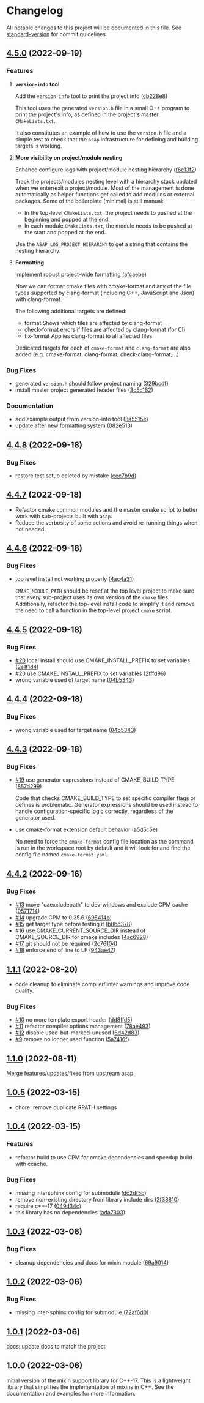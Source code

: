 # Changelog

All notable changes to this project will be documented in this file. See [standard-version](https://github.com/conventional-changelog/standard-version) for commit guidelines.

## [4.5.0](http://github.com/abdes/asap/compare/v4.4.8...v4.5.0) (2022-09-19)

### Features

1. **`version-info` tool**

    Add the `version-info` tool to print the project info ([cb228e8](http://github.com/abdes/asap/commit/cb228e8af73fbf063371e4c597f757bf5e9a4b75))

    This tool uses the generated `version.h` file in a small C++ program
    to print the project's info, as defined in the project's master
    `CMakeLists.txt`.

    It also constitutes an example of how to use the `version.h` file and
    a simple test to check that the `asap` infrastructure for defining and
    building targets is working.

2. **More visibility on project/module nesting**

    Enhance configure logs with project/module nesting hierarchy
    ([f6c13f2](http://github.com/abdes/asap/commit/f6c13f2a08c89cac57fb2f0dd857c8f382e50e7b))

    Track the projects/modules nesting level with a hierarchy stack updated
    when we enter/exit a project/module. Most of the management is done
    automatically as helper functions get called to add modules or external
    packages. Some of the boilerplate (minimal) is still manual:

    * In the top-level `CMakeLists.txt`, the project needs to pushed at the
    beginning and popped at the end.
    * In each module `CMakeLists.txt`, the module needs to be pushed at
    the start and popped at the end.

    Use the `ASAP_LOG_PROJECT_HIERARCHY` to get a string that contains
    the nesting hierarchy.

3. **Formatting**

    Implement robust project-wide formatting ([afcaebe](http://github.com/abdes/asap/commit/afcaebe544fc03684ae2f85d8507b1f4571d989b))

    Now we can format cmake files with cmake-format and any of the file
    types supported by clang-format (including C++, JavaScript and Json)
    with clang-format.

    The following additional targets are defined:
    * format Shows which files are affected by clang-format
    * check-format errors if files are affected by clang-format (for CI)
    * fix-format Applies clang-format to all affected files

    Dedicated targets for each of `cmake-format` and `clang-format`
    are also added (e.g. cmake-format, clang-format, check-clang-format,...)

### Bug Fixes

* generated `version.h` should follow project naming ([329bcdf](http://github.com/abdes/asap/commit/329bcdfc8cb9ba4782d0cbf4b3f21ad677307644))
* install master project generated header files ([3c5c162](http://github.com/abdes/asap/commit/3c5c1628b3c920e52200f7e14ecde2346b78a6f4))

### Documentation

* add example output from version-info tool ([3a5515e](http://github.com/abdes/asap/commit/3a5515e74b0b0e5c06ba7e4500f7572a3bc4450f))
* update after new formatting system ([082e513](http://github.com/abdes/asap/commit/082e5134fd7d1cd03cc06218e10d5cf978b22409))

## [4.4.8](http://github.com/abdes/asap/compare/v4.4.7...v4.4.8) (2022-09-18)

### Bug Fixes

* restore test setup deleted by mistake ([cec7b9d](http://github.com/abdes/asap/commit/cec7b9d92481d1480c54610892cbfd954b9e0068))

## [4.4.7](http://github.com/abdes/asap/compare/v4.4.6...v4.4.7) (2022-09-18)

* Refactor cmake common modules and the master cmake script to better work with
  sub-projects built with `asap`.
* Reduce the verbosity of some actions and avoid re-running things when not
  needed.

## [4.4.6](http://github.com/abdes/asap/compare/v4.4.5...v4.4.6) (2022-09-18)

### Bug Fixes

* top level install not working properly ([4ac4a31](http://github.com/abdes/asap/commit/4ac4a31001a2ab73764e3d9fe3f279b1e7b25aee))

  `CMAKE_MODULE_PATH` should be reset at the top level project to make sure that
  every sub-project uses its own version of the `cmake` files. Additionally,
  refactor the top-level install code to simplify it and remove the need to call
  a function in the top-level project `cmake` script.

## [4.4.5](http://github.com/abdes/asap/compare/v4.4.4...v4.4.5) (2022-09-18)

### Bug Fixes

* [#20](http://github.com/abdes/asap/issues/20) local install should use CMAKE_INSTALL_PREFIX to set variables ([2e1f1d4](http://github.com/abdes/asap/commit/2e1f1d49baff64dbf47dbbda234886ad2dfdbf1c))
* [#20](http://github.com/abdes/asap/issues/20) use CMAKE_INSTALL_PREFIX to set variables ([2fffd96](http://github.com/abdes/asap/commit/2fffd96392114993bbb72e3f614725f867d61ab1))
* wrong variable used of target name ([04b5343](http://github.com/abdes/asap/commit/04b5343ae541bd6d4f5ae1c1fa2eb85b93e0b5a3))

## [4.4.4](http://github.com/abdes/asap/compare/v4.4.3...v4.4.4) (2022-09-18)

### Bug Fixes

* wrong variable used for target name ([04b5343](http://github.com/abdes/asap/commit/04b5343ae541bd6d4f5ae1c1fa2eb85b93e0b5a3))

## [4.4.3](http://github.com/abdes/asap/compare/v4.4.2...v4.4.3) (2022-09-18)

### Bug Fixes

* [#19](http://github.com/abdes/asap/issues/19) use generator expressions instead of CMAKE_BUILD_TYPE ([857d299](http://github.com/abdes/asap/commit/857d2997d4ec6c879036e10234b8baf907e91089))

  Code that checks CMAKE_BUILD_TYPE to set specific compiler flags or defines is
  problematic. Generator expressions should be used instead to handle
  configuration-specific logic correctly, regardless of the generator used.

* use cmake-format extension default behavior ([a5d5c5e](http://github.com/abdes/asap/commit/a5d5c5eae39e4d3d0094c00848cfe777d331a219))

  No need to force the `cmake-format` config file location as the command is run
  in the workspace root by default and it will look for and find the config file
  named `cmake-format.yaml`.

## [4.4.2](http://github.com/abdes/asap/compare/v4.4.1...v4.4.2) (2022-09-16)

### Bug Fixes

* [#13](http://github.com/abdes/asap/issues/13) move "caexcludepath" to dev-windows and exclude CPM cache ([0571714](http://github.com/abdes/asap/commit/0571714e9436bfec26d6450b5bc37f2a5f478a55))
* [#14](http://github.com/abdes/asap/issues/14) upgrade CPM to 0.35.6
  ([695414b](http://github.com/abdes/asap/commit/695414b8e66d4d42d7ef3aaef3c6a4b8399d16c2))
* [#15](http://github.com/abdes/asap/issues/15) get target type before testing it ([b8bd378](https://github.com/abdes/asap/commit/b8bd378f52bc131b84c13b08cfe70d649e9d9be0))
* [#16](http://github.com/abdes/asap/issues/16) use CMAKE_CURRENT_SOURCE_DIR instead of CMAKE_SOURCE_DIR for cmake includes ([4ac6928](http://github.com/abdes/asap/commit/4ac6928fc2a0bf806bbcaa3bea898b5ff018a164))
* [#17](http://github.com/abdes/asap/issues/17) git should not be required ([2c76104](http://github.com/abdes/asap/commit/2c761046d0801f643aa0215d34f2795ff0093dfc))
* [#18](http://github.com/abdes/asap/issues/18) enforce end of line to LF ([943ae47](http://github.com/abdes/asap/commit/943ae479e09de999c324a9cfe3bbf8d688d255a3))

## [1.1.1](http://github.com/abdes/asap/compare/v1.1.0...v1.1.1) (2022-08-20)

* code cleanup to eliminate compiler/linter warnings and improve code quality.

### Bug Fixes

* [#10](http://github.com/abdes/asap/issues/10) no more template export header
  ([dd8ffd5](http://github.com/abdes/asap/commit/dd8ffd5a8f36340963349c7ebcb7c1713c2f880a))
* [#11](http://github.com/abdes/asap/issues/11) refactor compiler options
  management
  ([78ae493](http://github.com/abdes/asap/commit/78ae4933f2e263a55f6537e66347c6b11a24b961))
* [#12](http://github.com/abdes/asap/issues/12) disable used-but-marked-unused
  ([6d42d83](http://github.com/abdes/asap/commit/6d42d83bfdd16123f05a69726058dc5f103143be))
* [#9](http://github.com/abdes/asap/issues/9) remove no longer used function
  ([5a7416f](http://github.com/abdes/asap/commit/5a7416f9563aae303d68ca2bb878fef97fbb7130))

## [1.1.0](http://github.com/abdes/asap/compare/v1.0.5...v1.1.0) (2022-08-11)

Merge features/updates/fixes from upstream [asap](http://github.com/abdes/asap).

## [1.0.5](http://github.com/abdes/asap/compare/v1.0.4...v1.0.5) (2022-03-15)

* chore: remove duplicate RPATH settings

## [1.0.4](http://github.com/abdes/asap/compare/v1.0.3...v1.0.4) (2022-03-15)

### Features

* refactor build to use CPM for cmake dependencies and speedup build with
  ccache.

### Bug Fixes

* missing intersphinx config for submodule
  ([dc2df5b](http://github.com/abdes/asap/commit/dc2df5bf299d65789f0d3054ac049d9108e9d2b8))
* remove non-existing directory from library include dirs
  ([2f38810](http://github.com/abdes/asap/commit/2f38810813d6eb0b0a5059ecc3970314874815d9))
* require c++-17
  ([049d34c](http://github.com/abdes/asap/commit/049d34c73a02b23ca9dc776465d6029e940f7b23))
* this library has no dependencies
  ([ada7303](http://github.com/abdes/asap/commit/ada730355b750514b04ac37190d5ab2f891db572))

## [1.0.3](http://github.com/abdes/asap/compare/v1.0.2...v1.0.3) (2022-03-06)

### Bug Fixes

* cleanup dependencies and docs for mixin module
  ([69a9014](http://github.com/abdes/asap/commit/69a90147a92114ac20d2c9913359aaec3963ffdb))

## [1.0.2](http://github.com/abdes/asap/compare/v1.0.1...v1.0.2) (2022-03-06)

### Bug Fixes

* missing inter-sphinx config for submodule
  ([72af6d0](http://github.com/abdes/asap/commit/72af6d0b7506678317fbaa22b36dbd109793fd3d))

## [1.0.1](http://github.com/abdes/asap/compare/v1.0.0...v1.0.1) (2022-03-06)

docs: update docs to match the project

## 1.0.0 (2022-03-06)

Initial version of the mixin support library for C++-17. This is a lightweight
library that simplifies the implementation of mixins in C++. See the
documentation and examples for more information.

